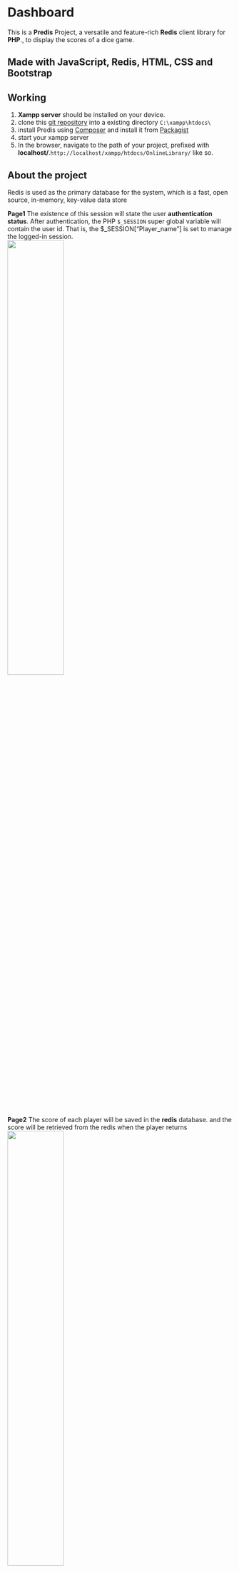# Dashboard

This is a **Predis** Project, a versatile and feature-rich **Redis** client library for **PHP**., to display the scores of a dice game.

## Made with JavaScript, Redis, HTML, CSS and Bootstrap

## Working
1. **Xampp server** should be installed on your device.
2. clone this [git repository](https://github.com/keerthanapalepu/Dashboard) into a existing directory `C:\xampp\htdocs\`
3. install Predis using [Composer](https://getcomposer.org/) and install it from [Packagist](https://packagist.org/packages/predis/predis)
3. start your xampp server
4. In the browser, navigate to the path of your project, prefixed with **localhost/**.`http://localhost/xampp/htdocs/OnlineLibrary/` like so.

## About the project
Redis is used as the primary database for the system, which is a fast, open source, in-memory, key-value data store

**Page1**
The existence of this session will state the user **authentication status**. After authentication, the PHP `$_SESSION` super global variable will contain the user id. That is, the $_SESSION[“Player_name”] is set to manage the logged-in session. 
<br />
<img src="https://user-images.githubusercontent.com/98457650/180227779-6c69dd27-3d6a-4b60-b886-a074decf5bd3.png" width="50%" height="50%">

**Page2**
The score of each player will be saved in the **redis** database. and the score will be retrieved from the redis when the player returns
<br />
<img src="https://user-images.githubusercontent.com/98457650/180250918-0f4e53a4-11c1-4e8b-a30d-3c39185279fd.png" width="50%" height="50%">

**Page3**
Displays the dice game scores by averaging the scores and the number of chances played by the user
<br />
<img src="https://user-images.githubusercontent.com/98457650/180251066-17c94ba3-5bfb-48f7-bed3-7716b6b3e1ab.png" width="50%" height="50%">

## Credits
[Keerthana Palepu](https://github.com/keerthanapalepu)

